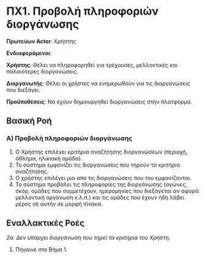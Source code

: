 # ΠΧ1. Προβολή πληροφοριών διοργάνωσης

**Πρωτεύων Actor**: Χρήστης 

**Ενδιαφερόμενοι**:

**Χρήστης**: Θέλει να πληροφορηθεί για τρέχουσες, μελλοντικές και παλαιότερες διοργανώσεις.

**Διοργανωτής**: Θέλει οι χρήστες να ενημερωθούν για τις διοργανώσεις που διεξάγει.
  
**Προϋποθέσεις**: Να έχουν δημιουργηθεί διοργανώσεις στην πλατφόρμα.

## Βασική Ροή

### Α) Προβολή πληροφοριών διοργάνωσης


1. Ο Χρήστης επιλέγει κριτήρια αναζήτησης διοργανώσεων (περιοχή, άθλημα, ηλικιακή ομάδα).
2. Το σύστημα εμφανίζει τις διοργανώσεις που τηρούν τα κριτήρια αναζήτησης.
3. Ο χρήστης επιλέγει μια απο τις διοργανώσεις που του εμφανίζονται.
4. Το σύστημα προβάλει τις πληροφορίες της διοργάνωσης (αγώνες, σκόρ, ομάδες που συμμετέχουν, ημερομηνίες που διεξάγεται αν αφορά μελλοντική οργάνωση κ.λ.π.) και τις ομάδες που έχουν ήδη λάβει μέρος σε αυτήν σε μορφή πίνακα.


## Εναλλακτικές Ροές

*2α. Δεν υπάρχει διοργάνωση που τηρεί τα κριτήρια του Χρήστη.*
1. Πήγαινε στο Βήμα 1. 

